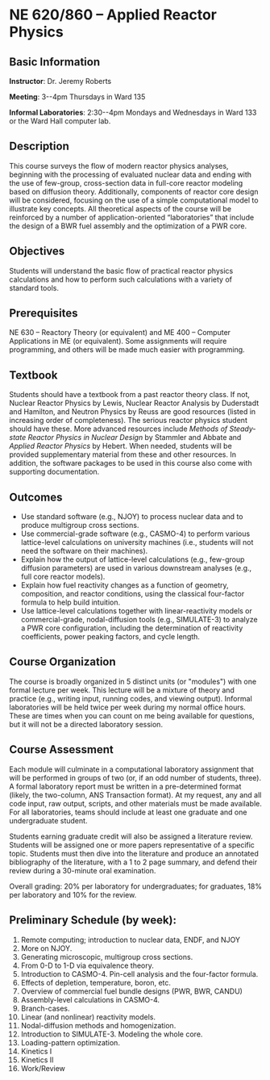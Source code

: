 # NE 620/860 – Applied Reactor Physics

## Basic Information

**Instructor**: Dr. Jeremy Roberts

**Meeting**: 3--4pm Thursdays in Ward 135

**Informal Laboratories**: 2:30--4pm Mondays and Wednesdays in Ward 133 or the Ward Hall computer lab.

## Description

This course surveys the flow of modern reactor physics analyses, beginning with the processing of evaluated nuclear data and ending with the use of few-group, cross-section data in full-core reactor modeling based on diffusion theory. Additionally, components of reactor core design will be considered, focusing on the use of a simple computational model to illustrate key concepts. All theoretical aspects of the course will be reinforced by a number of application-oriented “laboratories” that include the design of a BWR fuel assembly and the optimization of a PWR core.

## Objectives 

Students will understand the basic flow of practical reactor physics calculations and how to perform such calculations with a variety of standard tools.

## Prerequisites 

NE 630 – Reactory Theory (or equivalent) and ME 400 – Computer Applications in ME (or equivalent). Some assignments will require programming, and others will be made much easier with programming.

## Textbook

Students should have a textbook from a past reactor theory class. If not, Nuclear Reactor Physics by Lewis, Nuclear Reactor Analysis by Duderstadt and Hamilton, and Neutron Physics by Reuss are good resources (listed in increasing order of completeness).  The serious reactor physics student should have these.  More advanced resources include *Methods of Steady-state Reactor Physics in Nuclear Design* by Stammler and Abbate and *Applied Reactor Physics* by Hebert. When needed, students will be provided supplementary material from these and other resources. In addition, the software packages to be used in this course also come with supporting documentation.

## Outcomes

- Use standard software (e.g., NJOY) to process nuclear data and to produce multigroup cross sections.
- Use commercial-grade software (e.g., CASMO-4) to perform various lattice-level calculations on university machines (i.e., students will not need the software on their machines).
- Explain how the output of lattice-level calculations (e.g., few-group diffusion parameters) are used in various downstream analyses (e.g., full core reactor models).
- Explain how fuel reactivity changes as a function of geometry, composition, and reactor conditions, using the classical four-factor formula to help build intuition.
- Use lattice-level calculations together with linear-reactivity models or commercial-grade, nodal-diffusion tools (e.g., SIMULATE-3) to analyze a PWR core configuration, including the determination of reactivity coefficients, power peaking factors, and cycle length.

## Course Organization

The course is broadly organized in 5 distinct units (or "modules") with one formal lecture per week.  This lecture will be a mixture of theory and practice (e.g., writing input, running codes, and viewing output).  Informal laboratories will be held twice per week during my normal office hours.  These are times when you can count on me being available for questions, but it will not be a directed laboratory session.

## Course Assessment

Each module will culminate in a computational laboratory assignment that will be performed in groups of two (or, if an odd number of students, three).  A formal laboratory report must be written in a pre-determined format (likely, the two-column, ANS Transaction format).  At my request, any and all code input, raw output, scripts, and other materials must be made available.  For all laboratories, teams should include at least one graduate and one undergraduate student.

Students earning graduate credit will also be assigned a literature review.  Students will be assigned one or more papers representative of a specific topic. Students must then dive into the literature and produce an annotated bibliography of the literature, with a 1 to 2 page summary, and defend their review during a 30-minute oral examination.

Overall grading: 20% per laboratory for undergraduates; for graduates, 18% per laboratory and 10% for the review.


## Preliminary Schedule (by week):

1. Remote computing; introduction to nuclear data, ENDF, and NJOY
2. More on NJOY. 
3. Generating microscopic, multigroup cross sections.
4. From 0-D to 1-D via equivalence theory.
5. Introduction to CASMO-4.  Pin-cell analysis and the four-factor formula.
6. Effects of depletion, temperature, boron, etc.
7. Overview of commercial fuel bundle designs (PWR, BWR, CANDU)
8. Assembly-level calculations in CASMO-4.
9. Branch-cases.
10. Linear (and nonlinear) reactivity models.
11. Nodal-diffusion methods and homogenization.
12. Introduction to SIMULATE-3.  Modeling the whole core.
13. Loading-pattern optimization.
14. Kinetics I
15. Kinetics II
16. Work/Review

 

 

 

 

 

 

 
